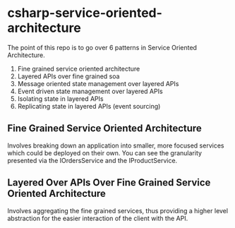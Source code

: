 # csharp-service-oriented-architecture

The point of this repo is to go over 6 patterns in Service Oriented Architecture.

1. Fine grained service oriented architecture
2. Layered APIs over fine grained soa
3. Message oriented state management over layered APIs 
4. Event driven state management over layered APIs 
5. Isolating state in layered APIs
6. Replicating state in layered APIs (event sourcing)


## Fine Grained Service Oriented Architecture

Involves breaking down an application into smaller, more focused services which could be deployed on their own.
You can see the granularity presented via the IOrdersService and the IProductService.

## Layered Over APIs Over Fine Grained Service Oriented Architecture

Involves aggregating the fine grained services, thus providing a higher level abstraction for the easier interaction of the client with the API.
